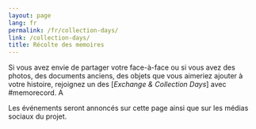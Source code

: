 ```yaml
---
layout: page
lang: fr
permalink: /fr/collection-days/
link: /collection-days/
title: Récolte des memoires
---
```

Si vous avez envie de partager votre face-à-face ou si vous avez des photos, des documents anciens, des objets que vous aimeriez ajouter à votre histoire, rejoignez un des [*Exchange & Collection Days*] avec #memorecord. A

Les événements seront annoncés sur cette page ainsi que sur les médias sociaux du projet.



<!-- more -->

